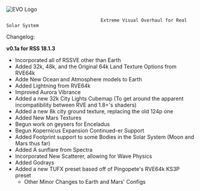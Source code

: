 ![EVO Logo](https://i.imgur.com/n3Rpzy9.png)

                                       Extreme Visual Overhaul for Real Solar System 

Changelog:

  **v0.1a for RSS 18.1.3**

  * Incorporated all of RSSVE other than Earth
  * Added 32k, 48k, and the Original 64k Land Texture Options from RVE64k
  * Adde New Ocean and Atmosphere models to Earth
  * Added Lightning from RVE64k
  * Improved Aurora Vibrance
  * Added a new 32k City Lights Cubemap (To get around the apparent incompatibility between RVE and 1.8+'s shaders)
  * Added a new 8k city ground texture, replacing the old 124p one
  * Added New Mars Textures
  * Begun work on geysers for Enceladus
  * Begun Kopernicus Expansion Continued-er Support
  * Added Footprint support to some Bodies in the Solar System (Moon and Mars thus far)	
  * Added A sunflare from Spectra
  * Incorporated New Scatterer, allowing for Wave Physics
  * Added Godrays
  * Added a new TUFX preset based off of Pingopete's RVE64k KS3P preset
      * Other Minor Changes to Earth and Mars' Configs
